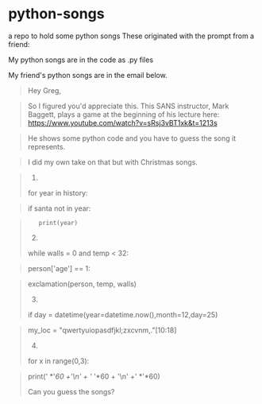 # python-songs
a repo to hold some python songs
These originated with the prompt from a friend:

My python songs are in the code as .py files

My friend's python songs are in the email below.

>Hey Greg,

>So I figured you'd appreciate this.  This SANS instructor, Mark Baggett, plays a game at the beginning of his lecture here: https://www.youtube.com/watch?v=sRsj3vBT1xk&t=1213s

>He shows some python code and you have to guess the song it represents.

>I did my own take on that but with Christmas songs.  

>1) 
>for year in history:

>    if santa not in year:

>        print(year)
>
>2) 
>while walls = 0 and temp < 32:

>    person['age'] == 1:

>    exclamation(person, temp, walls)
>
>3) 
>if day = datetime(year=datetime.now(),month=12,day=25)

>    my_loc = "qwertyuiopasdfjkl;zxcvnm,."[10:18] 
>
>4) 
>for x in range(0,3):

>    print(' *'*60 +'\n' + '* '*60 + '\n' +' *'*60)
>
>Can you guess the songs?
